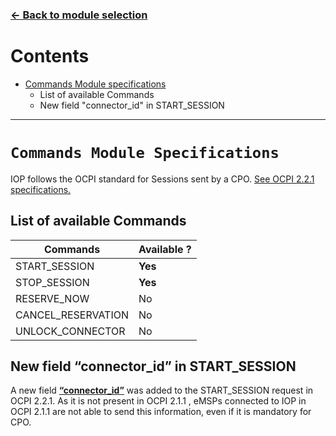 ### [<- Back to module selection](cpo_edits.md)

# Contents

* [Commands Module specifications](#commands-module-specifications)
  - List of available Commands
  - New field "connector_id" in START_SESSION

***

# `Commands Module Specifications`

IOP follows the OCPI standard for Sessions sent by a CPO. [See OCPI 2.2.1 specifications.](https://github.com/ocpi/ocpi/blob/release-2.2.1-bugfixes/mod_commands.asciidoc)

## List of available Commands

| Commands | Available ? |
| ----------- | ----------- |
| START_SESSION	 | **Yes** |
| STOP_SESSION	| **Yes** |
| RESERVE_NOW	| No |
| CANCEL_RESERVATION |	No |
| UNLOCK_CONNECTOR	| No |

## New field “connector_id”  in START_SESSION

A new field **<ins>“connector_id”</ins>** was added to the START_SESSION request in OCPI 2.2.1. As it is not present in OCPI 2.1.1 , eMSPs connected to IOP in OCPI 2.1.1 are not able to send this information, even if it is mandatory for CPO.
